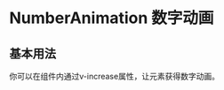 # NumberAnimation 数字动画

## 基本用法

你可以在组件内通过v-increase属性，让元素获得数字动画。

<demo vue="./example/base.vue" />
